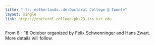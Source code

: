 ```yaml
---
title: ":fr::netherlands::de:Doctoral College @ Twente"
layout: single
link: https://doctoral-college-phs23.irs.kit.edu
---
```


From 6 - 18 October organized by Felix Schwenninger and Hans Zwart. More details will follow.  
